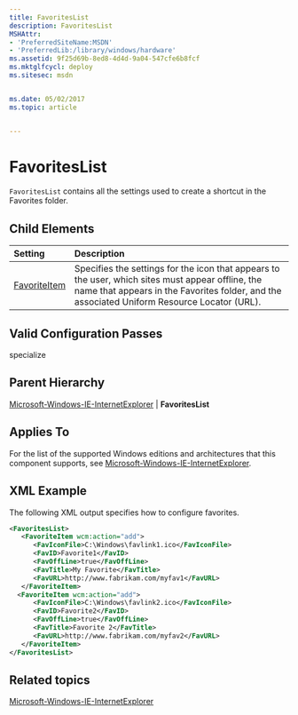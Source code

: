 ```yaml
---
title: FavoritesList
description: FavoritesList
MSHAttr:
- 'PreferredSiteName:MSDN'
- 'PreferredLib:/library/windows/hardware'
ms.assetid: 9f25d69b-8ed8-4d4d-9a04-547cfe6b8fcf
ms.mktglfcycl: deploy
ms.sitesec: msdn


ms.date: 05/02/2017
ms.topic: article


---
```

# FavoritesList

`FavoritesList` contains all the settings used to create a shortcut in the Favorites folder.

## Child Elements

| Setting                 | Description                                                                           |
|:------------------------|:--------------------------------------------------------------------------------------|
| [FavoriteItem](microsoft-windows-ie-internetexplorer-favoriteslist-favoriteitem.md) | Specifies the settings for the icon that appears to the user, which sites must appear offline, the name that appears in the Favorites folder, and the associated Uniform Resource Locator (URL). |

## Valid Configuration Passes

specialize

## Parent Hierarchy

[Microsoft-Windows-IE-InternetExplorer](microsoft-windows-ie-internetexplorer.md) | **FavoritesList**

## Applies To

For the list of the supported Windows editions and architectures that this component supports, see [Microsoft-Windows-IE-InternetExplorer](microsoft-windows-ie-internetexplorer.md).

## XML Example

The following XML output specifies how to configure favorites.

```XML
<FavoritesList>
   <FavoriteItem wcm:action="add">
      <FavIconFile>C:\Windows\favlink1.ico</FavIconFile>
      <FavID>Favorite1</FavID>
      <FavOffLine>true</FavOffLine>
      <FavTitle>My Favorite</FavTitle>
      <FavURL>http://www.fabrikam.com/myfav1</FavURL>
   </FavoriteItem>
  <FavoriteItem wcm:action="add">
      <FavIconFile>C:\Windows\favlink2.ico</FavIconFile>
      <FavID>Favorite2</FavID>
      <FavOffLine>true</FavOffLine>
      <FavTitle>Favorite 2</FavTitle>
      <FavURL>http://www.fabrikam.com/myfav2</FavURL>
   </FavoriteItem>
</FavoritesList>
```

## Related topics

[Microsoft-Windows-IE-InternetExplorer](microsoft-windows-ie-internetexplorer.md)
